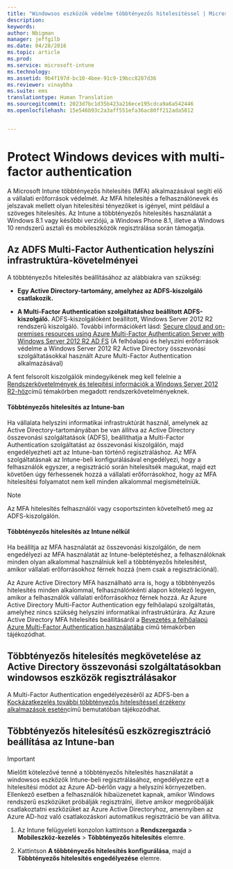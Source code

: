 ```yaml
---
title: "Windowsos eszközök védelme többtényezős hitelesítéssel | Microsoft Intune"
description: 
keywords: 
author: Nbigman
manager: jeffgilb
ms.date: 04/28/2016
ms.topic: article
ms.prod: 
ms.service: microsoft-intune
ms.technology: 
ms.assetid: 9b4f197d-bc10-4bee-91c9-19bcc8287d36
ms.reviewer: vinaybha
ms.suite: ems
translationtype: Human Translation
ms.sourcegitcommit: 2023d7bc1d35b423a216ece195cdca9a6a542446
ms.openlocfilehash: 15e546b93c2a3aff551efa36ac80ff212ada5812


---
```


# Protect Windows devices with multi-factor authentication
A Microsoft Intune többtényezős hitelesítés (MFA) alkalmazásával segíti elő a vállalati erőforrások védelmét. Az MFA hitelesítés a felhasználónevek és jelszavak mellett olyan hitelesítési tényezőket is igényel, mint például a szöveges hitelesítés. Az Intune a többtényezős hitelesítés használatát a Windows 8.1 vagy későbbi verziójú, a Windows Phone 8.1, illetve a Windows 10 rendszerű asztali és mobileszközök regisztrálása során támogatja. 

## Az ADFS Multi-Factor Authentication helyszíni infrastruktúra-követelményei
A többtényezős hitelesítés beállításához az alábbiakra van szükség:

-   **Egy Active Directory-tartomány, amelyhez az ADFS-kiszolgáló csatlakozik.**

-   **A Multi-Factor Authentication szolgáltatáshoz beállított ADFS-kiszolgáló.** ADFS-kiszolgálóként beállított, Windows Server 2012 R2 rendszerű kiszolgáló. További információkért lásd: [Secure cloud and on-premises resources using Azure Multi-Factor Authentication Server with Windows Server 2012 R2 AD FS](https://azure.microsoft.com/en-us/documentation/articles/multi-factor-authentication-get-started-adfs-w2k12/) (A felhőalapú és helyszíni erőforrások védelme a Windows Server 2012 R2 Active Directory összevonási szolgáltatásokkal használt Azure Multi-Factor Authentication alkalmazásával)

A fent felsorolt kiszolgálók mindegyikének meg kell felelnie a [Rendszerkövetelmények és telepítési információk a Windows Server 2012 R2-höz](http://technet.microsoft.com/library/dn303418.aspx)című témakörben megadott rendszerkövetelményeknek.

#### Többtényezős hitelesítés az Intune-ban
Ha vállalata helyszíni informatikai infrastruktúrát használ, amelynek az Active Directory-tartományában be van állítva az Active Directory összevonási szolgáltatások (ADFS), beállíthatja a Multi-Factor Authentication szolgáltatást az összevonási kiszolgálón, majd engedélyezheti azt az Intune-ban történő regisztráláshoz. Az MFA szolgáltatásnak az Intune-beli konfigurálásával engedélyezi, hogy a felhasználók egyszer, a regisztráció során hitelesítsék magukat, majd ezt követően úgy férhessenek hozzá a vállalati erőforrásokhoz, hogy az MFA hitelesítési folyamatot nem kell minden alkalommal megismételniük.

>[!NOTE]
>Az MFA hitelesítés felhasználói vagy csoportszinten követelhető meg az ADFS-kiszolgálón.  

#### Többtényezős hitelesítés az Intune nélkül
Ha beállítja az MFA használatát az összevonási kiszolgálón, de nem engedélyezi az MFA használatát az Intune-beléptetéshez, a felhasználóknak minden olyan alkalommal használniuk kell a többtényezős hitelesítést, amikor vállalati erőforrásokhoz férnek hozzá (nem csak a regisztrációnál).

Az Azure Active Directory MFA használható arra is, hogy a többtényezős hitelesítés minden alkalommal, felhasználónkénti alapon kötelező legyen, amikor a felhasználók vállalati erőforrásokhoz férnek hozzá. Az Azure Active Directory Multi-Factor Authentication egy felhőalapú szolgáltatás, amelyhez nincs szükség helyszíni informatikai infrastruktúrára. Az Azure Active Directory MFA hitelesítés beállításáról a [Bevezetés a felhőalapú Azure Multi-Factor Authentication használatába](https://azure.microsoft.com/en-us/documentation/articles/multi-factor-authentication-get-started-cloud/) című témakörben tájékozódhat.

## Többtényezős hitelesítés megkövetelése az Active Directory összevonási szolgáltatásokban windowsos eszközök regisztrálásakor
A Multi-Factor Authentication engedélyezéséről az ADFS-ben a [Kockázatkezelés további többtényezős hitelesítéssel érzékeny alkalmazások esetén](http://technet.microsoft.com/library/dn280949.aspx)című bemutatóban tájékozódhat.

## Többtényezős hitelesítésű eszközregisztráció beállítása az Intune-ban
>[!Important]  
>Mielőtt kötelezővé tenné a többtényezős hitelesítés használatát a windowsos eszközök Intune-beli regisztrálásához, engedélyezze ezt a hitelesítési módot az Azure AD-bérlőn vagy a helyszíni környezetben. Ellenkező esetben a felhasználók hibaüzenetet kapnak, amikor Windows rendszerű eszközüket próbálják regisztrálni, illetve amikor megpróbálják csatlakoztatni eszközüket az Azure Active Directoryhoz, amennyiben az Azure AD-hoz való csatlakozáskori automatikus regisztráció be van állítva.

1.  Az Intune felügyeleti konzolon kattintson a **Rendszergazda** &gt; **Mobileszköz-kezelés** &gt; **Többtényezős hitelesítés** elemre.

2.  Kattintson **A többtényezős hitelesítés konfigurálása**, majd a **Többtényezős hitelesítés engedélyezése** elemre.




<!--HONumber=Jun16_HO4-->


